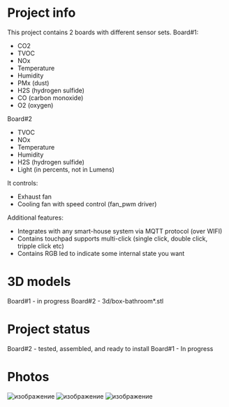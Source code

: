 Project info
=======

This project contains 2 boards with different sensor sets.
Board#1:
- CO2
- TVOC
- NOx
- Temperature
- Humidity
- PMx (dust)
- H2S (hydrogen sulfide)
- CO (carbon monoxide)
- O2 (oxygen)

Board#2
- TVOC
- NOx
- Temperature
- Humidity
- H2S (hydrogen sulfide)
- Light (in percents, not in Lumens)

It controls:
- Exhaust fan 
- Cooling fan with speed control (fan_pwm driver) 

Additional features:
- Integrates with any smart-house system via MQTT protocol (over WIFI)
- Contains touchpad supports multi-click (single click, double click, tripple click etc)
- Contains RGB led to indicate some internal state you want

3D models
=======
Board#1 - in progress
Board#2 - 3d/box-bathroom*.stl

Project status
=======

Board#2 - tested, assembled, and ready to install
Board#1 - In progress

Photos
=======
![изображение](https://github.com/shm-dmitry/air-detector/assets/19342331/da790928-5913-4cf6-acc7-d4a6c7d7e277)
![изображение](https://github.com/shm-dmitry/air-detector/assets/19342331/38499ebe-4c6b-4ac5-b464-c3dfeb263745)
![изображение](https://github.com/shm-dmitry/air-detector/assets/19342331/3bfaf705-65f7-4504-8d73-c2d4607b93e4)


